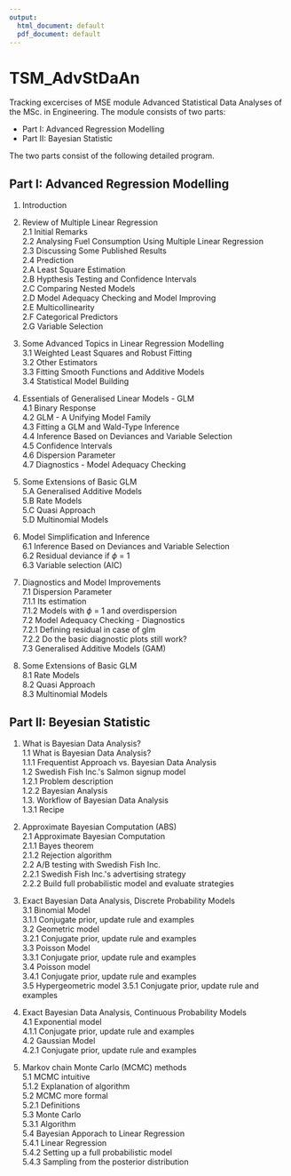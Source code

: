 ```yaml
---
output:
  html_document: default
  pdf_document: default
---
```

# TSM_AdvStDaAn
Tracking excercises of MSE module Advanced Statistical Data Analyses of the MSc. in Engineering. The module consists of two parts:

- Part I: Advanced Regression Modelling
- Part II: Bayesian Statistic

The two parts consist of the following detailed program.

## Part I: Advanced Regression Modelling
1. Introduction<br/>

2. Review of Multiple Linear Regression<br/>
  2.1 Initial Remarks<br/>
  2.2 Analysing Fuel Consumption Using Multiple Linear Regression<br/>
  2.3 Discussing Some Published Results<br/>
  2.4 Prediction<br/>
  2.A Least Square Estimation<br/>
  2.B Hypthesis Testing and Confidence Intervals<br/>
  2.C Comparing Nested Models<br/>
  2.D Model Adequacy Checking and Model Improving<br/>
  2.E Multicollinearity<br/>
  2.F Categorical Predictors<br/>
  2.G Variable Selection<br/>

3. Some Advanced Topics in Linear Regression Modelling<br/>
  3.1 Weighted Least Squares and Robust Fitting<br/>
  3.2 Other Estimators<br/>
  3.3 Fitting Smooth Functions and Additive Models<br/>
  3.4 Statistical Model Building<br/>
  
4. Essentials of Generalised Linear Models - GLM<br/>
  4.1 Binary Response<br/>
  4.2 GLM - A Unifying Model Family<br/>
  4.3 Fitting a GLM and Wald-Type Inference<br/>
  4.4 Inference Based on Deviances and Variable Selection<br/>
  4.5 Confidence Intervals<br/>
  4.6 Dispersion Parameter<br/>
  4.7 Diagnostics - Model Adequacy Checking<br/>
  
5. Some Extensions of Basic GLM<br/>
  5.A Generalised Additive Models<br/>
  5.B Rate Models<br/>
  5.C Quasi Approach<br/>
  5.D Multinomial Models<br/>
  
6. Model Simplification and Inference<br/>
  6.1 Inference Based on Deviances and Variable Selection<br/>
  6.2 Residual deviance if $\phi$ = 1<br/>
  6.3 Variable selection (AIC)<br/>
  
7. Diagnostics and Model Improvements<br/>
  7.1 Dispersion Parameter<br/>
     7.1.1 Its estimation<br/>
     7.1.2 Models with $\phi$ = 1 and overdispersion<br/>
  7.2 Model Adequacy Checking - Diagnostics<br/>
     7.2.1 Defining residual in case of glm<br/>
     7.2.2 Do the basic diagnostic plots still work?<br/>
  7.3 Generalised Additive Models (GAM)<br/>
  
8. Some Extensions of Basic GLM<br/>
  8.1 Rate Models<br/>
  8.2 Quasi Approach<br/>
  8.3 Multinomial Models<br/>
  
## Part II: Beyesian Statistic
1. What is Bayesian Data Analysis?<br/>
  1.1 What is Bayesian Data Analysis?<br/>
    1.1.1 Frequentist Approach vs. Bayesian Data Analysis<br/>
  1.2 Swedish Fish Inc.'s Salmon signup model<br/>
    1.2.1 Problem description<br/>
    1.2.2 Bayesian Analysis<br/>
  1.3. Workflow of Bayesian Data Analysis<br/>
    1.3.1 Recipe<br/>
    
2. Approximate Bayesian Computation (ABS)<br/>
  2.1 Approximate Bayesian Computation<br/>
    2.1.1 Bayes theorem<br/>
    2.1.2 Rejection algorithm<br/>
  2.2 A/B testing with Swedish Fish Inc.<br/>
    2.2.1 Swedish Fish Inc.'s advertising strategy<br/>
    2.2.2 Build full probabilistic model and evaluate strategies<br/>
    
3. Exact Bayesian Data Analysis, Discrete Probability Models<br/>
  3.1 Binomial Model<br/>
    3.1.1 Conjugate prior, update rule and examples<br/>
  3.2 Geometric model<br/>
    3.2.1 Conjugate prior, update rule and examples<br/>
  3.3 Poisson Model<br/>
    3.3.1 Conjugate prior, update rule and examples<br/>
  3.4 Poisson model<br/>
    3.4.1 Conjugate prior, update rule and examples<br/>
  3.5 Hypergeometric model
    3.5.1 Conjugate prior, update rule and examples<br/>
    
4. Exact Bayesian Data Analysis, Continuous Probability Models<br/>
  4.1 Exponential model<br/>
    4.1.1 Conjugate prior, update rule and examples<br/>
  4.2 Gaussian Model<br/>
    4.2.1 Conjugate prior, update rule and examples<br/>
    
5. Markov chain Monte Carlo (MCMC) methods<br/>
  5.1 MCMC intuitive<br/>
    5.1.2 Explanation of algorithm<br/>
  5.2 MCMC more formal<br/>
    5.2.1 Definitions<br/>
  5.3 Monte Carlo<br/>
    5.3.1 Algorithm<br/>
  5.4 Bayesian Apporach to Linear Regression<br/>
    5.4.1 Linear Regression<br/>
    5.4.2 Setting up a full probabilistic model<br/>
    5.4.3 Sampling from the posterior distribution<br/>
